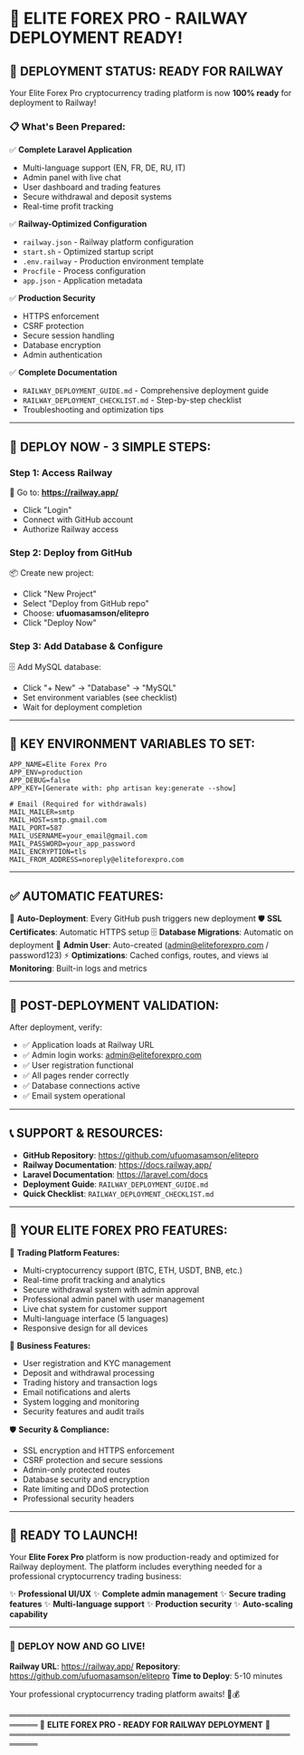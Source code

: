 🎉 ELITE FOREX PRO - RAILWAY DEPLOYMENT READY!
=====================================================

## 🚀 **DEPLOYMENT STATUS: READY FOR RAILWAY**

Your Elite Forex Pro cryptocurrency trading platform is now **100% ready** for deployment to Railway! 

### 📋 **What's Been Prepared:**

✅ **Complete Laravel Application**
   - Multi-language support (EN, FR, DE, RU, IT)
   - Admin panel with live chat
   - User dashboard and trading features
   - Secure withdrawal and deposit systems
   - Real-time profit tracking

✅ **Railway-Optimized Configuration**
   - `railway.json` - Railway platform configuration
   - `start.sh` - Optimized startup script
   - `.env.railway` - Production environment template
   - `Procfile` - Process configuration
   - `app.json` - Application metadata

✅ **Production Security**
   - HTTPS enforcement
   - CSRF protection
   - Secure session handling
   - Database encryption
   - Admin authentication

✅ **Complete Documentation**
   - `RAILWAY_DEPLOYMENT_GUIDE.md` - Comprehensive deployment guide
   - `RAILWAY_DEPLOYMENT_CHECKLIST.md` - Step-by-step checklist
   - Troubleshooting and optimization tips

---

## 🎯 **DEPLOY NOW - 3 SIMPLE STEPS:**

### **Step 1: Access Railway**
🔗 Go to: **https://railway.app/**
- Click "Login" 
- Connect with GitHub account
- Authorize Railway access

### **Step 2: Deploy from GitHub**
📦 Create new project:
- Click "New Project"
- Select "Deploy from GitHub repo"
- Choose: **ufuomasamson/elitepro**
- Click "Deploy Now"

### **Step 3: Add Database & Configure**
🗄️ Add MySQL database:
- Click "+ New" → "Database" → "MySQL"
- Set environment variables (see checklist)
- Wait for deployment completion

---

## 🔧 **KEY ENVIRONMENT VARIABLES TO SET:**

```env
APP_NAME=Elite Forex Pro
APP_ENV=production
APP_DEBUG=false
APP_KEY=[Generate with: php artisan key:generate --show]

# Email (Required for withdrawals)
MAIL_MAILER=smtp
MAIL_HOST=smtp.gmail.com
MAIL_PORT=587
MAIL_USERNAME=your_email@gmail.com
MAIL_PASSWORD=your_app_password
MAIL_ENCRYPTION=tls
MAIL_FROM_ADDRESS=noreply@eliteforexpro.com
```

---

## ✅ **AUTOMATIC FEATURES:**

🔄 **Auto-Deployment**: Every GitHub push triggers new deployment
🛡️ **SSL Certificates**: Automatic HTTPS setup
🗄️ **Database Migrations**: Automatic on deployment
👤 **Admin User**: Auto-created (admin@eliteforexpro.com / password123)
⚡ **Optimizations**: Cached configs, routes, and views
📊 **Monitoring**: Built-in logs and metrics

---

## 🎊 **POST-DEPLOYMENT VALIDATION:**

After deployment, verify:
- ✅ Application loads at Railway URL
- ✅ Admin login works: admin@eliteforexpro.com
- ✅ User registration functional
- ✅ All pages render correctly
- ✅ Database connections active
- ✅ Email system operational

---

## 📞 **SUPPORT & RESOURCES:**

- **GitHub Repository**: https://github.com/ufuomasamson/elitepro
- **Railway Documentation**: https://docs.railway.app/
- **Laravel Documentation**: https://laravel.com/docs
- **Deployment Guide**: `RAILWAY_DEPLOYMENT_GUIDE.md`
- **Quick Checklist**: `RAILWAY_DEPLOYMENT_CHECKLIST.md`

---

## 🌟 **YOUR ELITE FOREX PRO FEATURES:**

🎯 **Trading Platform Features:**
- Multi-cryptocurrency support (BTC, ETH, USDT, BNB, etc.)
- Real-time profit tracking and analytics
- Secure withdrawal system with admin approval
- Professional admin panel with user management
- Live chat system for customer support
- Multi-language interface (5 languages)
- Responsive design for all devices

💼 **Business Features:**
- User registration and KYC management
- Deposit and withdrawal processing
- Trading history and transaction logs
- Email notifications and alerts
- System logging and monitoring
- Security features and audit trails

🛡️ **Security & Compliance:**
- SSL encryption and HTTPS enforcement
- CSRF protection and secure sessions
- Admin-only protected routes
- Database security and encryption
- Rate limiting and DDoS protection
- Professional security headers

---

## 🚀 **READY TO LAUNCH!**

Your **Elite Forex Pro** platform is now production-ready and optimized for Railway deployment. The platform includes everything needed for a professional cryptocurrency trading business:

✨ **Professional UI/UX**
✨ **Complete admin management**
✨ **Secure trading features** 
✨ **Multi-language support**
✨ **Production security**
✨ **Auto-scaling capability**

---

### 🎉 **DEPLOY NOW AND GO LIVE!**

**Railway URL**: https://railway.app/
**Repository**: https://github.com/ufuomasamson/elitepro
**Time to Deploy**: 5-10 minutes

Your professional cryptocurrency trading platform awaits! 🚀💰

═══════════════════════════════════════════════════════
🏁 **ELITE FOREX PRO - READY FOR RAILWAY DEPLOYMENT** 🏁
═══════════════════════════════════════════════════════
